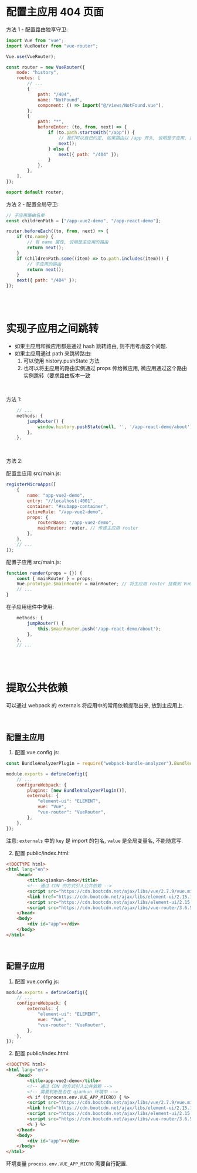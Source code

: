 # 配置主应用 404 页面

方法 1 - 配置路由独享守卫:

```js
import Vue from "vue";
import VueRouter from "vue-router";

Vue.use(VueRouter);

const router = new VueRouter({
    mode: "history",
    routes: [
        // ...
        {
            path: "/404",
            name: "NotFound",
            component: () => import("@/views/NotFound.vue"),
        },
        {
            path: "*",
            beforeEnter: (to, from, next) => {
                if (to.path.startsWith("/app")) {
                    // 我们可以自己约定, 如果路由以 /app 开头, 说明是子应用, 放行
                    next();
                } else {
                    next({ path: "/404" });
                }
            },
        },
    ],
});

export default router;
```

方法 2 - 配置全局守卫:

```js
// 子应用路由名单
const childrenPath = ["/app-vue2-demo", "/app-react-demo"];

router.beforeEach((to, from, next) => {
    if (to.name) {
        // 有 name 属性, 说明是主应用的路由
        return next();
    }
    if (childrenPath.some((item) => to.path.includes(item))) {
        // 子应用的路由
        return next();
    }
    next({ path: "/404" });
});
```

<br><br>

# 实现子应用之间跳转

-   如果主应用和微应用都是通过 hash 跳转路由, 则不用考虑这个问题.
-   如果主应用通过 path 来跳转路由:
    1.  可以使用 history.pushState 方法
    2.  也可以将主应用的路由实例通过 props 传给微应用, 微应用通过这个路由实例跳转（要求路由版本一致

<br>

方法 1:

```js
	// ...
    methods: {
        jumpRouter() {
            window.history.pushState(null, '', '/app-react-demo/about');
        },
    },
```

<br>

方法 2:

配置主应用 src/main.js:

```js
registerMicroApps([
    {
        name: "app-vue2-demo",
        entry: "//localhost:4001",
        container: "#subapp-container",
        activeRule: "/app-vue2-demo",
        props: {
            routerBase: "/app-vue2-demo",
            mainRouter: router, // 传递主应用 router
        },
    },
    // ...
]);
```

配置子应用 src/main.js:

```js
function render(props = {}) {
    const { mainRouter } = props;
    Vue.prototype.$mainRouter = mainRouter; // 将主应用 router 挂载到 Vue 原型上
    // ...
}
```

在子应用组件中使用:

```js
    methods: {
        jumpRouter() {
            this.$mainRouter.push('/app-react-demo/about');
        },
    },
	// ...
```

<br><br>

# 提取公共依赖

可以通过 webpack 的 externals 将应用中的常用依赖提取出来, 放到主应用上.

<br>

## 配置主应用

1. 配置 vue.config.js:

```js
const BundleAnalyzerPlugin = require("webpack-bundle-analyzer").BundleAnalyzerPlugin;

module.exports = defineConfig({
    // ...
    configureWebpack: {
        plugins: [new BundleAnalyzerPlugin()],
        externals: {
            "element-ui": "ELEMENT",
            vue: "Vue",
            "vue-router": "VueRouter",
        },
    },
});
```

注意: `externals` 中的 `key` 是 import 的包名, `value` 是全局变量名, 不能随意写.

2. 配置 public/index.html:

```html
<!DOCTYPE html>
<html lang="en">
    <head>
        <title>qiankun-demo</title>
        <!-- 通过 CDN 的方式引入公共依赖 -->
        <script src="https://cdn.bootcdn.net/ajax/libs/vue/2.7.9/vue.min.js"></script>
        <link href="https://cdn.bootcdn.net/ajax/libs/element-ui/2.15.13/theme-chalk/index.css" rel="stylesheet" />
        <script src="https://cdn.bootcdn.net/ajax/libs/element-ui/2.15.13/index.js"></script>
        <script src="https://cdn.bootcdn.net/ajax/libs/vue-router/3.6.5/vue-router.js"></script>
    </head>
    <body>
        <div id="app"></div>
    </body>
</html>
```

<br>

## 配置子应用

1. 配置 vue.config.js:

```js
module.exports = defineConfig({
    // ...
    configureWebpack: {
        externals: {
            "element-ui": "ELEMENT",
            vue: "Vue",
            "vue-router": "VueRouter",
        },
    },
});
```

2. 配置 public/index.html:

```html
<!DOCTYPE html>
<html lang="en">
    <head>
        <title>app-vue2-demo</title>
        <!-- 通过 CDN 的方式引入公共依赖 -->
        <!-- 需要判断是否在 qiankun 环境中 -->
        <% if (!process.env.VUE_APP_MICRO) { %>
        <script src="https://cdn.bootcdn.net/ajax/libs/vue/2.7.9/vue.min.js"></script>
        <link href="https://cdn.bootcdn.net/ajax/libs/element-ui/2.15.13/theme-chalk/index.css" rel="stylesheet" />
        <script src="https://cdn.bootcdn.net/ajax/libs/element-ui/2.15.13/index.js"></script>
        <script src="https://cdn.bootcdn.net/ajax/libs/vue-router/3.6.5/vue-router.js"></script>
        <% } %>
    </head>
    <body>
        <div id="app"></div>
    </body>
</html>
```

环境变量 `process.env.VUE_APP_MICRO` 需要自行配置.

<br><br>
